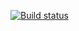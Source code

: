 [![Build status](https://ci.appveyor.com/api/projects/status/u8c297bd8j92gotk?svg=true)](https://ci.appveyor.com/project/Shredder988/carddeliverypatterns)
